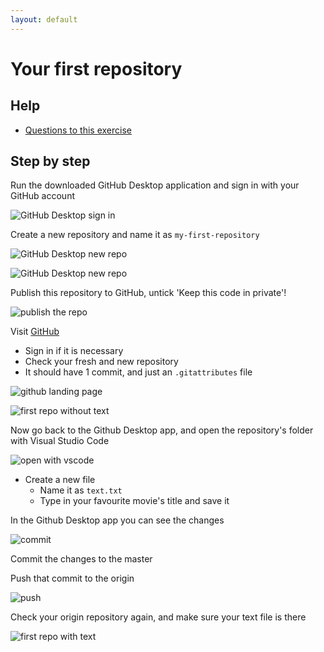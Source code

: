 ```yaml
---
layout: default
---
```

# Your first repository

## Help

- [Questions to this exercise](http://askbot.greenfox.academy/questions/tags:first-repository/)

## Step by step

Run the downloaded GitHub Desktop application and sign in with your GitHub account

![GitHub Desktop sign in](../assets/my-first-repository/git-desktop-signin.png)

Create a new repository and name it as `my-first-repository`

![GitHub Desktop new repo](../assets/my-first-repository/git-create-repository-1.png)

![GitHub Desktop new repo](../assets/my-first-repository/git-create-repository-2.png)

Publish this repository to GitHub, untick 'Keep this code in private'!

![publish the repo](../assets/my-first-repository/git-desktop-publish.png)

Visit [GitHub](https://github.com/)

- Sign in if it is necessary
- Check your fresh and new repository
- It should have 1 commit, and just an `.gitattributes` file

![github landing page](../assets/my-first-repository/git-github.png)

![first repo without text](../assets/my-first-repository/git-github-repository-1.png)

Now go back to the Github Desktop app, and open the repository's folder with Visual Studio Code

![open with vscode](../assets/my-first-repository/git-desktop-vscode.png)

- Create a new file
  - Name it as `text.txt`
  - Type in your favourite movie's title and save it

In the Github Desktop app you can see the changes

![commit](../assets/my-first-repository/git-desktop-changes.png)

Commit the changes to the master

Push that commit to the origin

![push](../assets/my-first-repository/git-desktop-push.png)

Check your origin repository again, and make sure your text file is there

![first repo with text](../assets/my-first-repository/git-github-repository-2.png)
